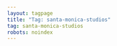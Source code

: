 ```yaml
---
layout: tagpage
title: "Tag: santa-monica-studios"
tag: santa-monica-studios
robots: noindex
---
```

